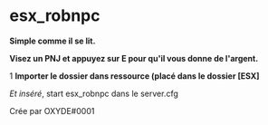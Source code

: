 # esx_robnpc
**Simple comme il se lit.**

**Visez un PNJ et appuyez sur E pour qu'il vous donne de l'argent.**

1 **Importer le dossier dans ressource (placé dans le dossier [ESX]**

*Et inséré*, start esx_robnpc dans le server.cfg

Crée par OXYDE#0001
